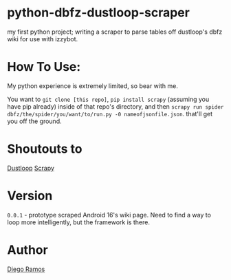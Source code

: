 # python-dbfz-dustloop-scraper
 my first python project; writing a scraper to parse tables off dustloop's dbfz wiki for use with izzybot.

# How To Use: 
My python experience is extremely limited, so bear with me. 

You want to `git clone [this repo]`, `pip install scrapy` (assuming you have pip already) inside of that repo's directory, and then `scrapy run spider dbfz/the/spider/you/want/to/run.py -0 nameofjsonfile.json`.
that'll get you off the ground.

# Shoutouts to
[Dustloop](http://www.dustloop.com)
[Scrapy](https://scrapy.org/)

# Version 
`0.0.1` - prototype scraped Android 16's wiki page. Need to find a way to loop more intelligently, but the framework is there.

# Author
[Diego Ramos](https://github.com/diego-ramos130)
